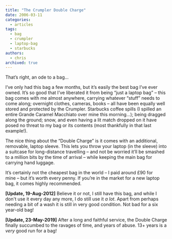 ```yaml
---
title: "The Crumpler Double Charge"
date: 2006-03-11
categories:
  - articles
tags:
  - bag
  - crumpler
  - laptop-bag
  - starbucks
authors:
  - chris
archived: true
---
```


That’s right, an ode to a bag…

I’ve only had this bag a few months, but it’s easily the best bag I’ve ever owned. It’s so good that I’ve liberated it from being “just a laptop bag” – this bag comes with me almost anywhere, carrying whatever “stuff” needs to come along; overnight clothes, cameras, books – all have been equally well stored and protected by the Crumpler. Starbucks coffee spills (I spilled an entire Grande Caramel Macchiato over mine this morning…); being dragged along the ground; snow, and even having a lit match dropped on it have posed no threat to my bag or its contents (most thankfully in that last example!).

The nice thing about the “Double Charge” is it comes with an additional, removable, laptop sleeve. This lets you throw your laptop (in the sleeve) into a suitcase for long-distance travelling – and not be worried it’ll be smashed to a million bits by the time of arrival – while keeping the main bag for carrying hand luggage.

It’s certainly not the cheapest bag in the world – I paid around £90 for mine – but it’s worth every penny. If you’re in the market for a new laptop bag, it comes highly recommended.

**\[Update, 19-Aug-2012\]** Believe it or not, I still have this bag, and while I don't use it every day any more, I do still use it *a lot*. Apart from perhaps needing a bit of a wash it is still in very good condition. Not bad for a six year-old bag!

**\[Update, 23-May-2019\]** After a long and faithful service, the Double Charge finally succumbed to the ravages of time, and years of abuse. 13+ years is a _very_ good run for a bag!
